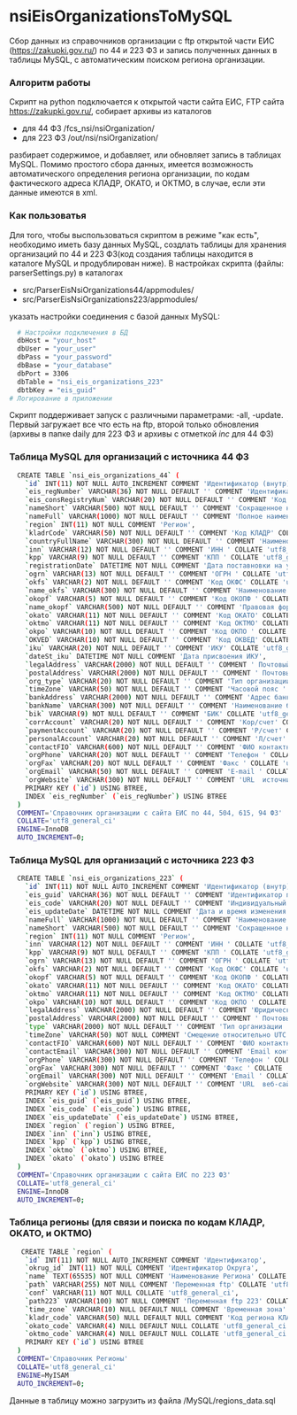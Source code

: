 # nsiEisOrganizationsToMySQL
Сбор данных из справочников организации с ftp открытой части ЕИС (https://zakupki.gov.ru/) по 44 и 223 ФЗ и запись полученных данных в таблицы MySQL, с автоматическим поиском региона организации.
### Алгоритм работы
Скрипт на python подключается к открытой части сайта ЕИС, FTP сайта https://zakupki.gov.ru/, собирает архивы из каталогов
- для 44 ФЗ  /fcs_nsi/nsiOrganization/
- для 223 ФЗ /out/nsi/nsiOrganization/

разбирает содержимое, и добавляет, или обновляет запись в таблицах MySQL. Помимо простого сбора данных, имеется возможность автоматического определения региона организации, по кодам фактического адреса КЛАДР, ОКАТО, и ОКТМО, в случае, если эти данные имеются в xml.
### Как пользоватья
Для того, чтобы выспользоваться скриптом в режиме "как есть", необходимо иметь базу данных MySQL, создлать таблицы для хранения организаций по 44 и 223 ФЗ(код создания таблицы находится в каталоге MySQL и продублирован ниже). В настройках скрипта (файлы: parserSettings.py) в каталогах 
- src/ParserEisNsiOrganizations44/appmodules/
- src/ParserEisNsiOrganizations223/appmodules/

указать настройки соединения с базой данных MySQL:
```sh
  # Настройки подключения в БД
  dbHost = "your_host"
  dbUser = "your_user"
  dbPass = "your_password"
  dbBase = "your_database"
  dbPort = 3306
  dbTable = "nsi_eis_organizations_223"
  dbtbKey = "eis_guid"
# Логирование в приложении  
```
Скрипт поддерживает запуск с различными параметрами: -all, -update. Первый загружает все что есть на ftp, второй только обновления (архивы в папке daily для 223 ФЗ и архивы с отметкой _inc_ для 44 ФЗ)

### Таблица MySQL для организаций с источника 44 ФЗ
```sh
  CREATE TABLE `nsi_eis_organizations_44` (
    `id` INT(11) NOT NULL AUTO_INCREMENT COMMENT 'Идентификатор (внутр)',
    `eis_regNumber` VARCHAR(36) NOT NULL DEFAULT '' COMMENT 'Идентификатор позиции в информационном пакете ' COLLATE 'utf8_general_ci',
    `eis_consRegistryNum` VARCHAR(20) NOT NULL DEFAULT '' COMMENT 'Код по Сводному Реестру ' COLLATE 'utf8_general_ci',
    `nameShort` VARCHAR(500) NOT NULL DEFAULT '' COMMENT 'Сокращенное наименование ' COLLATE 'utf8_general_ci',
    `nameFull` VARCHAR(1000) NOT NULL DEFAULT '' COMMENT 'Полное наименование ' COLLATE 'utf8_general_ci',
    `region` INT(11) NOT NULL COMMENT 'Регион',
    `kladrCode` VARCHAR(50) NOT NULL DEFAULT '' COMMENT 'Код КЛАДР' COLLATE 'utf8_general_ci',
    `countryFullName` VARCHAR(300) NOT NULL DEFAULT '' COMMENT 'Наименование страны' COLLATE 'utf8_general_ci',
    `inn` VARCHAR(12) NOT NULL DEFAULT '' COMMENT 'ИНН ' COLLATE 'utf8_general_ci',
    `kpp` VARCHAR(9) NOT NULL DEFAULT '' COMMENT 'КПП ' COLLATE 'utf8_general_ci',
    `registrationDate` DATETIME NOT NULL COMMENT 'Дата поставновки на учет в налоговом органе',
    `ogrn` VARCHAR(13) NOT NULL DEFAULT '' COMMENT 'ОГРН ' COLLATE 'utf8_general_ci',
    `okfs` VARCHAR(2) NOT NULL DEFAULT '' COMMENT 'Код ОКФС' COLLATE 'utf8_general_ci',
    `name_okfs` VARCHAR(300) NOT NULL DEFAULT '' COMMENT 'Наименование ОКФС' COLLATE 'utf8_general_ci',
    `okopf` VARCHAR(5) NOT NULL DEFAULT '' COMMENT 'Код ОКОПФ ' COLLATE 'utf8_general_ci',
    `name_okopf` VARCHAR(500) NOT NULL DEFAULT '' COMMENT 'Правовая форма организации' COLLATE 'utf8_general_ci',
    `okato` VARCHAR(11) NOT NULL DEFAULT '' COMMENT 'Код ОКАТО' COLLATE 'utf8_general_ci',
    `oktmo` VARCHAR(11) NOT NULL DEFAULT '' COMMENT 'Код ОКТМО' COLLATE 'utf8_general_ci',
    `okpo` VARCHAR(10) NOT NULL DEFAULT '' COMMENT 'Код ОКПО ' COLLATE 'utf8_general_ci',
    `OKVED` VARCHAR(10) NOT NULL DEFAULT '' COMMENT 'Код ОКВЕД' COLLATE 'utf8_general_ci',
    `iku` VARCHAR(20) NOT NULL DEFAULT '' COMMENT 'ИКУ' COLLATE 'utf8_general_ci',
    `dateSt_iku` DATETIME NOT NULL COMMENT 'Дата присвоения ИКУ',
    `legalAddress` VARCHAR(2000) NOT NULL DEFAULT '' COMMENT ' Почтовый адрес ' COLLATE 'utf8_general_ci',
    `postalAddress` VARCHAR(2000) NOT NULL DEFAULT '' COMMENT ' Почтовый адрес ' COLLATE 'utf8_general_ci',
    `org_type` VARCHAR(20) NOT NULL DEFAULT '' COMMENT 'Тип организации ' COLLATE 'utf8_general_ci',
    `timeZone` VARCHAR(50) NOT NULL DEFAULT '' COMMENT 'Часовой пояс ' COLLATE 'utf8_general_ci',
    `bankAddress` VARCHAR(2000) NOT NULL DEFAULT '' COMMENT 'Адрес банка' COLLATE 'utf8_general_ci',
    `bankName` VARCHAR(300) NOT NULL DEFAULT '' COMMENT 'Наименование банка' COLLATE 'utf8_general_ci',
    `bik` VARCHAR(9) NOT NULL DEFAULT '' COMMENT 'БИК' COLLATE 'utf8_general_ci',
    `corrAccount` VARCHAR(20) NOT NULL DEFAULT '' COMMENT 'Кор/счет' COLLATE 'utf8_general_ci',
    `paymentAccount` VARCHAR(20) NOT NULL DEFAULT '' COMMENT 'Р/счет' COLLATE 'utf8_general_ci',
    `personalAccount` VARCHAR(20) NOT NULL DEFAULT '' COMMENT 'Л/счет' COLLATE 'utf8_general_ci',
    `contactFIO` VARCHAR(600) NOT NULL DEFAULT '' COMMENT 'ФИО контактного лица' COLLATE 'utf8_general_ci',
    `orgPhone` VARCHAR(20) NOT NULL DEFAULT '' COMMENT 'Телефон ' COLLATE 'utf8_general_ci',
    `orgFax` VARCHAR(20) NOT NULL DEFAULT '' COMMENT 'Факс ' COLLATE 'utf8_general_ci',
    `orgEmail` VARCHAR(50) NOT NULL DEFAULT '' COMMENT 'E-mail ' COLLATE 'utf8_general_ci',
    `orgWebsite` VARCHAR(300) NOT NULL DEFAULT '' COMMENT 'URL  источника' COLLATE 'utf8_general_ci',
    PRIMARY KEY (`id`) USING BTREE,
    INDEX `eis_regNumber` (`eis_regNumber`) USING BTREE
  )
  COMMENT='Справочник организации с сайта ЕИС по 44, 504, 615, 94 ФЗ'
  COLLATE='utf8_general_ci'
  ENGINE=InnoDB
  AUTO_INCREMENT=0;
```
### Таблица MySQL для организаций с источника 223 ФЗ
```sh
  CREATE TABLE `nsi_eis_organizations_223` (
    `id` INT(11) NOT NULL AUTO_INCREMENT COMMENT 'Идентификатор (внутр)',
    `eis_guid` VARCHAR(36) NOT NULL DEFAULT '' COMMENT 'Идентификатор позиции в информационном пакете ' COLLATE 'utf8_general_ci',
    `eis_code` VARCHAR(20) NOT NULL DEFAULT '' COMMENT 'Индивидуальный код организации ' COLLATE 'utf8_general_ci',
    `eis_updateDate` DATETIME NOT NULL COMMENT 'Дата и время изменения данных об организации в ЕСИА',
    `nameFull` VARCHAR(1000) NOT NULL DEFAULT '' COMMENT 'Наименование ' COLLATE 'utf8_general_ci',
    `nameShort` VARCHAR(500) NOT NULL DEFAULT '' COMMENT 'Сокращенное наименование ' COLLATE 'utf8_general_ci',
    `region` INT(11) NOT NULL COMMENT 'Регион',
    `inn` VARCHAR(12) NOT NULL DEFAULT '' COMMENT 'ИНН ' COLLATE 'utf8_general_ci',
    `kpp` VARCHAR(9) NOT NULL DEFAULT '' COMMENT 'КПП ' COLLATE 'utf8_general_ci',
    `ogrn` VARCHAR(13) NOT NULL DEFAULT '' COMMENT 'ОГРН ' COLLATE 'utf8_general_ci',
    `okfs` VARCHAR(2) NOT NULL DEFAULT '' COMMENT 'Код ОКФС' COLLATE 'utf8_general_ci',
    `okopf` VARCHAR(5) NOT NULL DEFAULT '' COMMENT 'Код ОКОПФ ' COLLATE 'utf8_general_ci',
    `okato` VARCHAR(11) NOT NULL DEFAULT '' COMMENT 'Код ОКАТО' COLLATE 'utf8_general_ci',
    `oktmo` VARCHAR(11) NOT NULL DEFAULT '' COMMENT 'Код ОКТМО' COLLATE 'utf8_general_ci',
    `okpo` VARCHAR(10) NOT NULL DEFAULT '' COMMENT 'Код ОКПО ' COLLATE 'utf8_general_ci',
    `legalAddress` VARCHAR(2000) NOT NULL DEFAULT '' COMMENT 'Юридический адрес' COLLATE 'utf8_general_ci',
    `postalAddress` VARCHAR(2000) NOT NULL DEFAULT '' COMMENT ' Почтовый адрес ' COLLATE 'utf8_general_ci',
    `type` VARCHAR(2000) NOT NULL DEFAULT '' COMMENT 'Тип организации ' COLLATE 'utf8_general_ci',
    `timeZone` VARCHAR(50) NOT NULL COMMENT 'Cмещение относительно UTC' COLLATE 'utf8_general_ci',
    `contactFIO` VARCHAR(600) NOT NULL DEFAULT '' COMMENT 'ФИО контактного лица' COLLATE 'utf8_general_ci',
    `contactEmail` VARCHAR(300) NOT NULL DEFAULT '' COMMENT 'Email контактного лица' COLLATE 'utf8_general_ci',
    `orgPhone` VARCHAR(300) NOT NULL DEFAULT '' COMMENT 'Телефон ' COLLATE 'utf8_general_ci',
    `orgFax` VARCHAR(300) NOT NULL DEFAULT '' COMMENT 'Факс ' COLLATE 'utf8_general_ci',
    `orgEmail` VARCHAR(300) NOT NULL DEFAULT '' COMMENT 'Email ' COLLATE 'utf8_general_ci',
    `orgWebsite` VARCHAR(300) NOT NULL DEFAULT '' COMMENT 'URL  веб-сайта' COLLATE 'utf8_general_ci',
    PRIMARY KEY (`id`) USING BTREE,
    INDEX `eis_guid` (`eis_guid`) USING BTREE,
    INDEX `eis_code` (`eis_code`) USING BTREE,
    INDEX `eis_updateDate` (`eis_updateDate`) USING BTREE,
    INDEX `region` (`region`) USING BTREE,
    INDEX `inn` (`inn`) USING BTREE,
    INDEX `kpp` (`kpp`) USING BTREE,
    INDEX `oktmo` (`oktmo`) USING BTREE,
    INDEX `okato` (`okato`) USING BTREE
  )
  COMMENT='Справочник организации с сайта ЕИС по 223 ФЗ'
  COLLATE='utf8_general_ci'
  ENGINE=InnoDB
  AUTO_INCREMENT=0;
```
### Таблица регионы (для связи и поиска по кодам КЛАДР, ОКАТО, и ОКТМО) 
```sh
   CREATE TABLE `region` (
    `id` INT(11) NOT NULL AUTO_INCREMENT COMMENT 'Идентификатор',
    `okrug_id` INT(11) NOT NULL COMMENT 'Идентификатор Округа',
    `name` TEXT(65535) NOT NULL COMMENT 'Наименование Региона' COLLATE 'utf8_general_ci',
    `path` VARCHAR(255) NOT NULL COMMENT 'Переменная ftp' COLLATE 'utf8_general_ci',
    `conf` VARCHAR(11) NOT NULL COLLATE 'utf8_general_ci',
    `path223` VARCHAR(100) NOT NULL COMMENT 'Переменная ftp 223' COLLATE 'utf8_general_ci',
    `time_zone` VARCHAR(10) NULL DEFAULT NULL COMMENT 'Временная зона' COLLATE 'utf8_general_ci',
    `kladr_code` VARCHAR(50) NULL DEFAULT NULL COMMENT 'Код региона КЛАДР' COLLATE 'utf8_general_ci',
    `okato_code` VARCHAR(4) NULL DEFAULT NULL COLLATE 'utf8_general_ci',
    `oktmo_code` VARCHAR(4) NULL DEFAULT NULL COLLATE 'utf8_general_ci',
    PRIMARY KEY (`id`) USING BTREE
  )
  COMMENT='Справочник Регионы'
  COLLATE='utf8_general_ci'
  ENGINE=MyISAM
  AUTO_INCREMENT=0;
```
Данные в таблицу можно загрузить из файла /MySQL/regions_data.sql
